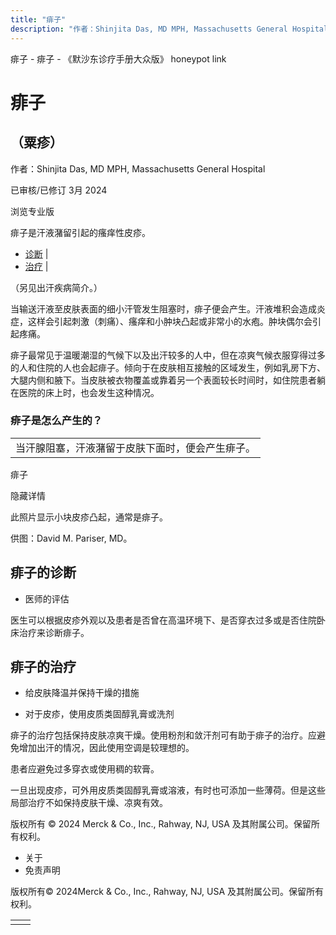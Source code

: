 ```yaml
---
title: "痱子"
description: "作者：Shinjita Das, MD MPH, Massachusetts General Hospital"
---
```


﻿痱子 \- 痱子 \- 《默沙东诊疗手册大众版》 honeypot link

# 痱子

## （粟疹）

作者：Shinjita Das, MD MPH, Massachusetts General Hospital

已审核/已修订 3月 2024

浏览专业版

痱子是汗液潴留引起的瘙痒性皮疹。

- [诊断](#诊断_v88388876_zh) \|
- [治疗](#治疗_v88388883_zh) \|

（另见出汗疾病简介。）

当输送汗液至皮肤表面的细小汗管发生阻塞时，痱子便会产生。汗液堆积会造成炎症，这样会引起刺激（刺痛）、瘙痒和小肿块凸起或非常小的水疱。肿块偶尔会引起疼痛。

痱子最常见于温暖潮湿的气候下以及出汗较多的人中，但在凉爽气候衣服穿得过多的人和住院的人也会起痱子。倾向于在皮肤相互接触的区域发生，例如乳房下方、大腿内侧和腋下。当皮肤被衣物覆盖或靠着另一个表面较长时间时，如住院患者躺在医院的床上时，也会发生这种情况。

### 痱子是怎么产生的？

|     |
| --- |
| 当汗腺阻塞，汗液潴留于皮肤下面时，便会产生痱子。<br> |

痱子



隐藏详情

此照片显示小块皮疹凸起，通常是痱子。

供图：David M. Pariser, MD。

## 痱子的诊断

- 医师的评估


医生可以根据皮疹外观以及患者是否曾在高温环境下、是否穿衣过多或是否住院卧床治疗来诊断痱子。

## 痱子的治疗

- 给皮肤降温并保持干燥的措施

- 对于皮疹，使用皮质类固醇乳膏或洗剂


痱子的治疗包括保持皮肤凉爽干燥。使用粉剂和敛汗剂可有助于痱子的治疗。应避免增加出汗的情况，因此使用空调是较理想的。

患者应避免过多穿衣或使用稠的软膏。

一旦出现皮疹，可外用皮质类固醇乳膏或溶液，有时也可添加一些薄荷。但是这些局部治疗不如保持皮肤干燥、凉爽有效。



版权所有 © 2024
Merck & Co., Inc., Rahway, NJ, USA 及其附属公司。保留所有权利。

- 关于
- 免责声明

版权所有© 2024Merck & Co., Inc., Rahway, NJ, USA 及其附属公司。保留所有权利。

|     |     |
| --- | --- |
|  |  |